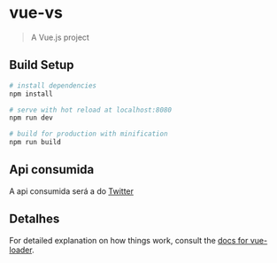 # vue-vs

> A Vue.js project

## Build Setup

``` bash
# install dependencies
npm install

# serve with hot reload at localhost:8080
npm run dev

# build for production with minification
npm run build
```

## Api consumida 

A api consumida será a do [Twitter](https://developer.twitter.com/en/docs/twitter-api/early-access)

## Detalhes

For detailed explanation on how things work, consult the [docs for vue-loader](http://vuejs.github.io/vue-loader).
